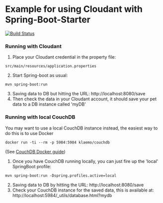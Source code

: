 # Example for using Cloudant with Spring-Boot-Starter
[![Build Status](https://travis-ci.org/icha024/cloudant-spring-boot-starter-example.svg?branch=master)](https://travis-ci.org/icha024/cloudant-spring-boot-starter-example)

### Running with Cloudant
1. Place your Cloudant credential in the property file:
  ```
  src/main/resources/application.properties
  ```
2. Start Spring-boot as usual: 
  ```
  mvn spring-boot:run
  ```
3. Saving data to DB but hitting the URL:
  http://localhost:8080/save
4. Then check the data in your Cloudant account, it should save your pet data to a DB instance called 'myDB'

### Running with local CouchDB
You may want to use a local CouchDB instance instead, the easiest way to do this is to use Docker
```
docker run -ti --rm -p 5984:5984 klaemo/couchdb
```
(See [CouchDB Docker guide](https://hub.docker.com/r/klaemo/couchdb/))

1. Once you have CouchDB running locally, you can just fire up the 'local' SpringBoot profile:
  ```
  mvn spring-boot:run -Dspring.profiles.active=local
  ```
2. Saving data to DB by hitting the URL: 
  http://localhost:8080/save
3. Check your CouchDB instance for the saved data, this is available at:
  http://localhost:5984/_utils/database.html?mydb
